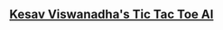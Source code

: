 ## [Kesav Viswanadha's Tic Tac Toe AI](https://github.com/chess123/TicTacToe/blob/master/TicTacToe.java "source")